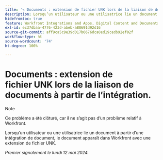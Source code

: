 ```yaml
---
title: '« Documents : extension de fichier UNK lors de la liaison de documents à partir de l’intégration. »'
description: Lorsqu’un utilisateur ou une utilisatrice lie un document à partir d’une intégration de document, le document apparaît dans Workfront avec une extension de fichier UNK.
hidefromtoc: true
feature: Workfront Integrations and Apps, Digital Content and Documents
exl-id: ec37dbaa-4776-423d-abeb-a88691d92d16
source-git-commit: aff9ca5c9e39d017b6676dca0ed19cedb92ef02f
workflow-type: ht
source-wordcount: '74'
ht-degree: 100%

---
```


# Documents : extension de fichier UNK lors de la liaison de documents à partir de l’intégration.

<!--WF and WFP-->

>[!NOTE]
>
>Ce problème a été clôturé, car il ne s’agit pas d’un problème relatif à Workfront.

Lorsqu’un utilisateur ou une utilisatrice lie un document à partir d’une intégration de document, le document apparaît dans Workfront avec une extension de fichier UNK.

_Premier signalement le lundi 12 mai 2024._
